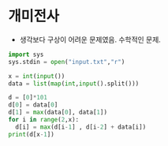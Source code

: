 # 개미전사

- 생각보다 구상이 어려운 문제였음. 수학적인 문제.

```python
import sys
sys.stdin = open("input.txt","r")

x = int(input())
data = list(map(int,input().split()))

d = [0]*101
d[0] = data[0]
d[1] = max(data[0], data[1])
for i in range(2,x):
  d[i] = max(d[i-1] , d[i-2] + data[i])
print(d[x-1])
```
